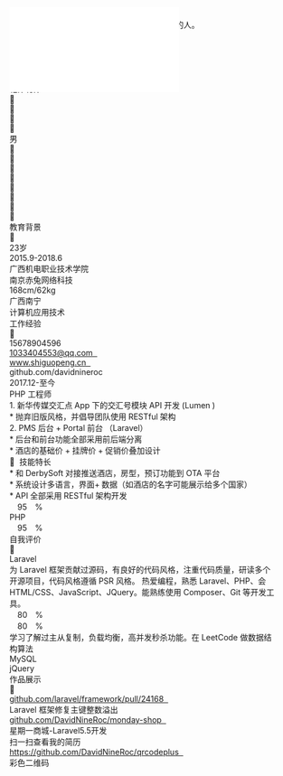 <!DOCTYPE html><!--[if IE]>  <html class="ie"> <![endif]-->
<html>
	<head>
		<meta charset="utf-8" />
		<title>
		</title>
		<link rel="stylesheet" type="text/css" href="assets/style.css" />
	</head>
	<body>
		<div class="stl_02">
			<div class="stl_03">
				<object data="assets/img_05.svg" type="image/svg+xml" class="stl_04" style="position:absolute; width:51.25em; height:72.5em;">
					<embed src="assets/img_05.svg" type="image/svg+xml" />
				</object>
			</div>
			<div class="stl_view">
				<div class="stl_05 stl_06">
					<div class="stl_01 stl_07" style="left:18.7942em;top: 2.2638em; z-index:179; "><span class="stl_08 stl_09 stl_10">施国鹏 &nbsp;</span></div>
					<div class="stl_01 stl_07" style="left:18.7942em;top: 5.6312em; "><span class="stl_11 stl_09 stl_10">一个爱学习，知上进，善沟通，重细节，懂感恩的人。 &nbsp;</span></div>
					<div class="stl_01 stl_07" style="left:20.8546em;top: 8.9187em; "><span class="stl_12 stl_09 stl_10">求职意向 &nbsp;</span></div>
					<div class="stl_01 stl_07" style="left:19.0439em;top: 9.6082em; "><span class="stl_13 stl_14 stl_10"></span></div>
					<div class="stl_01 stl_07" style="left:20.3551em;top: 12.0624em; z-index:220; "><span class="stl_11 stl_09 stl_15" style="word-spacing:-0.0008em;">PHP 工程师 &nbsp;</span></div>
					<div class="stl_01 stl_07" style="left:20.3551em;top: 13.9356em; "><span class="stl_11 stl_09 stl_16">1个月内到岗 &nbsp;</span></div>
					<div class="stl_01 stl_07" style="left:29.0966em;top: 12.0624em; "><span class="stl_11 stl_09 stl_10">江苏南京 &nbsp;</span></div>
					<div class="stl_01 stl_07" style="left:36.6517em;top: 12.0624em; z-index:233; "><span class="stl_11 stl_09 stl_17">12K-15K &nbsp;</span></div>
					<div class="stl_01 stl_07" style="left:35.1532em;top: 12.3409em; "><span class="stl_18 stl_14 stl_10"></span></div>
					<div class="stl_01 stl_07" style="left:18.8566em;top: 12.3409em; z-index:213; "><span class="stl_18 stl_14 stl_10"></span></div>
					<div class="stl_01 stl_07" style="left:18.8566em;top: 14.214em; "><span class="stl_18 stl_14 stl_10"></span></div>
					<div class="stl_01 stl_07" style="left:27.5981em;top: 12.3409em; "><span class="stl_18 stl_14 stl_10"></span></div>
					<div class="stl_01 stl_07" style="left:3.559em;top: 15.8087em; z-index:19; "><span class="stl_19 stl_09 stl_10">男</span></div>
					<div class="stl_01 stl_07" style="left:2.0605em;top: 16.1643em; "><span class="stl_13 stl_14 stl_10"></span></div>
					<div class="stl_01 stl_07" style="left:2.0605em;top: 18.2248em; "><span class="stl_13 stl_14 stl_10"></span></div>
					<div class="stl_01 stl_07" style="left:2.0605em;top: 20.2853em; "><span class="stl_13 stl_14 stl_10"></span></div>
					<div class="stl_01 stl_07" style="left:2.0605em;top: 22.3458em; "><span class="stl_13 stl_14 stl_10"></span></div>
					<div class="stl_01 stl_07" style="left:2.0605em;top: 24.4063em; "><span class="stl_13 stl_14 stl_10"></span></div>
					<div class="stl_01 stl_07" style="left:2.0605em;top: 26.4668em; "><span class="stl_13 stl_14 stl_10"></span></div>
					<div class="stl_01 stl_07" style="left:2.0293em;top: 28.5273em; "><span class="stl_13 stl_14 stl_10"></span></div>
					<div class="stl_01 stl_07" style="left:2.0605em;top: 30.5878em; "><span class="stl_13 stl_14 stl_10"></span></div>
					<div class="stl_01 stl_07" style="left:20.8546em;top: 16.0992em; z-index:247; "><span class="stl_12 stl_09 stl_10">教育背景 &nbsp;</span></div>
					<div class="stl_01 stl_07" style="left:19.0439em;top: 16.7887em; "><span class="stl_13 stl_14 stl_10"></span></div>
					<div class="stl_01 stl_07" style="left:3.559em;top: 17.8692em; z-index:22; "><span class="stl_19 stl_09 stl_20">23岁 &nbsp;</span></div>
					<div class="stl_01 stl_07" style="left:18.8566em;top: 18.9307em; z-index:260; "><span class="stl_21 stl_09 stl_22">2015.9-2018.6 &nbsp;</span></div>
					<div class="stl_01 stl_07" style="left:40.4605em;top: 18.9307em; "><span class="stl_21 stl_09 stl_10">广西机电职业技术学院 &nbsp;</span></div>
					<div class="stl_01 stl_07" style="left:42.2088em;top: 25.9863em; "><span class="stl_21 stl_09 stl_10">南京赤兔网络科技 &nbsp;</span></div>
					<div class="stl_01 stl_07" style="left:3.559em;top: 19.9297em; "><span class="stl_19 stl_09 stl_23">168cm/62kg &nbsp;</span></div>
					<div class="stl_01 stl_07" style="left:3.559em;top: 21.9902em; z-index:36; "><span class="stl_19 stl_09 stl_10">广西南宁 &nbsp;</span></div>
					<div class="stl_01 stl_07" style="left:18.8566em;top: 20.3668em; "><span class="stl_11 stl_09 stl_10">计算机应用技术 &nbsp;</span></div>
					<div class="stl_01 stl_07" style="left:20.8546em;top: 23.1548em; "><span class="stl_12 stl_09 stl_10">工作经验 &nbsp;</span></div>
					<div class="stl_01 stl_07" style="left:19.0439em;top: 23.8443em; "><span class="stl_13 stl_14 stl_10"></span></div>
					<div class="stl_01 stl_07" style="left:3.559em;top: 24.0507em; z-index:47; "><span class="stl_19 stl_09 stl_20">15678904596 &nbsp;</span></div>
					<div class="stl_01 stl_07" style="left:3.559em;top: 26.1112em; z-index:64; "><a href="mailto:1033404553@qq.com" target="_blank"><span class="stl_19 stl_09 stl_24">1033404553@qq.com &nbsp;</span></a></div>
					<div class="stl_01 stl_07" style="left:3.559em;top: 28.1717em; z-index:81; "><a href="http://www.shiguopeng.cn" target="_blank"><span class="stl_19 stl_09 stl_25">www.shiguopeng.cn &nbsp;</span></a></div>
					<div class="stl_01 stl_07" style="left:3.559em;top: 30.2321em; "><span class="stl_19 stl_09 stl_26">github.com/davidnineroc &nbsp;</span></div>
					<div class="stl_01 stl_07" style="left:18.8566em;top: 25.9863em; "><span class="stl_21 stl_09 stl_27">2017.12-至今 &nbsp;</span></div>
					<div class="stl_01 stl_07" style="left:18.8566em;top: 27.4224em; z-index:301; "><span class="stl_11 stl_09 stl_15" style="word-spacing:-0.0008em;">PHP 工程师 &nbsp;</span></div>
					<div class="stl_01 stl_07" style="left:18.8566em;top: 29.4829em; "><span class="stl_11 stl_09 stl_28" style="word-spacing:-0.0171em;">1. 新华传媒交汇点 App 下的交汇号模块 API 开发 (Lumen ) &nbsp;</span></div>
					<div class="stl_01 stl_07" style="left:19.8556em;top: 30.7941em; "><span class="stl_11 stl_09 stl_29" style="word-spacing:-0.0166em;">* 抛弃旧版风格，并倡导团队使用 RESTful 架构 &nbsp;</span></div>
					<div class="stl_01 stl_07" style="left:18.8566em;top: 32.1053em; z-index:409; "><span class="stl_11 stl_09 stl_30" style="word-spacing:-0.0228em;">2. PMS 后台 + Portal 前台 （Laravel） &nbsp;</span></div>
					<div class="stl_01 stl_07" style="left:19.8556em;top: 33.4165em; z-index:431; "><span class="stl_11 stl_09 stl_10" style="word-spacing:-0.0367em;">* 后台和前台功能全部采用前后端分离 &nbsp;</span></div>
					<div class="stl_01 stl_07" style="left:19.8556em;top: 34.7277em; z-index:459; "><span class="stl_11 stl_09 stl_10" style="word-spacing:-0.0265em;">* 酒店的基础价 + 挂牌价 + 促销价叠加设计 &nbsp;</span></div>
					<div class="stl_01 stl_07" style="left:2.1854em;top: 34.5187em; "><span class="stl_31 stl_14 stl_10" style="word-spacing:0.3056em;"> </span><span class="stl_32 stl_09 stl_10">技能特长 &nbsp;</span></div>
					<div class="stl_01 stl_07" style="left:19.8556em;top: 36.039em; z-index:499; "><span class="stl_11 stl_09 stl_33" style="word-spacing:-0.0132em;">* 和 DerbySoft 对接推送酒店，房型，预订功能到 OTA 平台 &nbsp;</span></div>
					<div class="stl_01 stl_07" style="left:19.8556em;top: 37.3502em; "><span class="stl_11 stl_09 stl_10" style="word-spacing:-0.0371em;">* 系统设计多语言，界面+ 数据（如酒店的名字可能展示给多个国家） &nbsp;</span></div>
					<div class="stl_01 stl_07" style="left:19.8556em;top: 38.6614em; "><span class="stl_11 stl_09 stl_34" style="word-spacing:-0.0258em;">* API 全部采用 RESTful 架构开发 &nbsp;</span></div>
					<div class="stl_01 stl_07" style="left:3.4966em;top: 38.599em; z-index:123; "><span class="stl_19 stl_09 stl_35" style="visibility:hidden;">精</span><span class="stl_19 stl_09 stl_20">9</span><span class="stl_19 stl_09 stl_36">5</span><span class="stl_19 stl_09 stl_37" style="visibility:hidden;">通</span><span class="stl_19 stl_09 stl_37">% &nbsp;</span></div>
					<div class="stl_01 stl_07" style="left:3.5278em;top: 41.9082em; "><span class="stl_19 stl_09 stl_38">PHP &nbsp;</span></div>
					<div class="stl_01 stl_07" style="left:10.9893em;top: 38.599em; z-index:138; "><span class="stl_19 stl_09 stl_35" style="visibility:hidden;">精</span><span class="stl_19 stl_09 stl_20">9</span><span class="stl_19 stl_09 stl_36">5</span><span class="stl_19 stl_09 stl_37" style="visibility:hidden;">通</span><span class="stl_19 stl_09 stl_37">% &nbsp;</span></div>
					<div class="stl_01 stl_07" style="left:20.8546em;top: 40.7001em; z-index:572; "><span class="stl_12 stl_09 stl_10">自我评价 &nbsp;</span></div>
					<div class="stl_01 stl_07" style="left:19.0439em;top: 41.3897em; "><span class="stl_13 stl_14 stl_10"></span></div>
					<div class="stl_01 stl_07" style="left:10.4585em;top: 41.9082em; "><span class="stl_19 stl_09 stl_39">Laravel &nbsp;</span></div>
					<div class="stl_01 stl_07" style="left:19.8556em;top: 43.5317em; "><span class="stl_11 stl_09 stl_40" style="word-spacing:0.0009em;">为 Laravel 框架贡献过源码，有良好的代码风格，注重代码质量，研读多个 &nbsp;</span></div>
					<div class="stl_01 stl_07" style="left:18.8566em;top: 44.8429em; z-index:655; "><span class="stl_11 stl_09 stl_41" style="word-spacing:-0.0188em;">开源项目，代码风格遵循 PSR 风格。 热爱编程，熟悉 Laravel、PHP、会 &nbsp;</span></div>
					<div class="stl_01 stl_07" style="left:18.8566em;top: 46.1541em; "><span class="stl_11 stl_09 stl_42" style="word-spacing:-0.0137em;">HTML/CSS、JavaScript、JQuery。能熟练使用 Composer、Git 等开发工 &nbsp;</span></div>
					<div class="stl_01 stl_07" style="left:18.8566em;top: 47.4653em; z-index:707; "><span class="stl_11 stl_09 stl_10">具。 &nbsp;</span></div>
					<div class="stl_01 stl_07" style="left:3.4966em;top: 46.4038em; z-index:151; "><span class="stl_19 stl_09 stl_35" style="visibility:hidden;">熟</span><span class="stl_19 stl_09 stl_20">8</span><span class="stl_19 stl_09 stl_36">0</span><span class="stl_19 stl_09 stl_37" style="visibility:hidden;">练</span><span class="stl_19 stl_09 stl_37">% &nbsp;</span></div>
					<div class="stl_01 stl_07" style="left:10.9893em;top: 46.4038em; z-index:165; "><span class="stl_19 stl_09 stl_35" style="visibility:hidden;">熟</span><span class="stl_19 stl_09 stl_20">8</span><span class="stl_19 stl_09 stl_36">0</span><span class="stl_19 stl_09 stl_37" style="visibility:hidden;">练</span><span class="stl_19 stl_09 stl_37">% &nbsp;</span></div>
					<div class="stl_01 stl_07" style="left:19.8556em;top: 48.7765em; "><span class="stl_11 stl_09 stl_43" style="word-spacing:-0.006em;">学习了解过主从复制，负载均衡，高并发秒杀功能。在 LeetCode 做数据结 &nbsp;</span></div>
					<div class="stl_01 stl_07" style="left:18.8566em;top: 50.0878em; z-index:752; "><span class="stl_11 stl_09 stl_10">构算法 &nbsp;</span></div>
					<div class="stl_01 stl_07" style="left:2.9659em;top: 49.7131em; z-index:143; "><span class="stl_19 stl_09 stl_44">MySQL &nbsp;</span></div>
					<div class="stl_01 stl_07" style="left:10.5522em;top: 49.7131em; z-index:157; "><span class="stl_19 stl_09 stl_45">jQuery &nbsp;</span></div>
					<div class="stl_01 stl_07" style="left:20.7922em;top: 52.9382em; "><span class="stl_12 stl_09 stl_10">作品展示 &nbsp;</span></div>
					<div class="stl_01 stl_07" style="left:19.0439em;top: 53.6902em; "><span class="stl_13 stl_14 stl_10"></span></div>
					<div class="stl_01 stl_07" style="left:19.2312em;top: 57.1434em; z-index:799; "><a href="http://github.com/laravel/framework/pull/24168" target="_blank"><span class="stl_46 stl_09 stl_47">github.com/laravel/framework/pull/24168 &nbsp;</span></a></div>
					<div class="stl_01 stl_07" style="left:19.2312em;top: 58.4546em; "><span class="stl_11 stl_09 stl_48" style="word-spacing:0.0123em;">Laravel 框架修复主键整数溢出 &nbsp;</span></div>
					<div class="stl_01 stl_07" style="left:19.2312em;top: 61.3892em; "><a href="http://github.com/DavidNineRoc/monday-shop" target="_blank"><span class="stl_46 stl_09 stl_49">github.com/DavidNineRoc/monday-shop &nbsp;</span></a></div>
					<div class="stl_01 stl_07" style="left:19.2312em;top: 62.7004em; "><span class="stl_11 stl_09 stl_50">星期一商城-Laravel5.5开发 &nbsp;</span></div>
					<div class="stl_01 stl_07" style="left:4.4956em;top: 64.9482em; "><span class="stl_19 stl_09 stl_10">扫一扫查看我的简历 &nbsp;</span></div>
					<div class="stl_01 stl_07" style="left:19.2312em;top: 65.6351em; "><a href="https://github.com/DavidNineRoc/qrcodeplus" target="_blank"><span class="stl_46 stl_09 stl_51">https://github.com/DavidNineRoc/qrcodeplus &nbsp;</span></a></div>
					<div class="stl_01 stl_07" style="left:19.2312em;top: 66.9463em; "><span class="stl_11 stl_09 stl_10">彩色二维码 &nbsp;</span></div>
				</div>
			</div>
		</div>
	</body>
</html>
